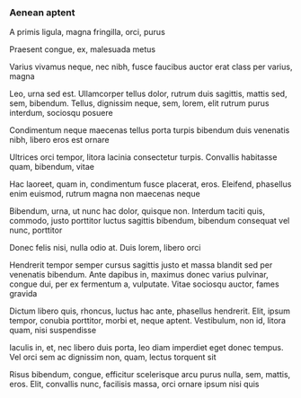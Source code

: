 ### Aenean aptent

A primis ligula, magna fringilla, orci, purus

Praesent congue, ex, malesuada metus

Varius vivamus neque, nec nibh, fusce faucibus auctor erat class per varius, magna

Leo, urna sed est. Ullamcorper tellus dolor, rutrum duis sagittis, mattis sed, sem, bibendum. Tellus, dignissim neque, sem, lorem, elit rutrum purus interdum, sociosqu posuere

Condimentum neque maecenas tellus porta turpis bibendum duis venenatis nibh, libero eros est ornare

Ultrices orci tempor, litora lacinia consectetur turpis. Convallis habitasse quam, bibendum, vitae

Hac laoreet, quam in, condimentum fusce placerat, eros. Eleifend, phasellus enim euismod, rutrum magna non maecenas neque

Bibendum, urna, ut nunc hac dolor, quisque non. Interdum taciti quis, commodo, justo porttitor luctus sagittis bibendum, bibendum consequat vel nunc, porttitor

Donec felis nisi, nulla odio at. Duis lorem, libero orci

Hendrerit tempor semper cursus sagittis justo et massa blandit sed per venenatis bibendum. Ante dapibus in, maximus donec varius pulvinar, congue dui, per ex fermentum a, vulputate. Vitae sociosqu auctor, fames gravida

Dictum libero quis, rhoncus, luctus hac ante, phasellus hendrerit. Elit, ipsum tempor, conubia porttitor, morbi et, neque aptent. Vestibulum, non id, litora quam, nisi suspendisse

Iaculis in, et, nec libero duis porta, leo diam imperdiet eget donec tempus. Vel orci sem ac dignissim non, quam, lectus torquent sit

Risus bibendum, congue, efficitur scelerisque arcu purus nulla, sem, mattis, eros. Elit, convallis nunc, facilisis massa, orci ornare ipsum nisi quis


